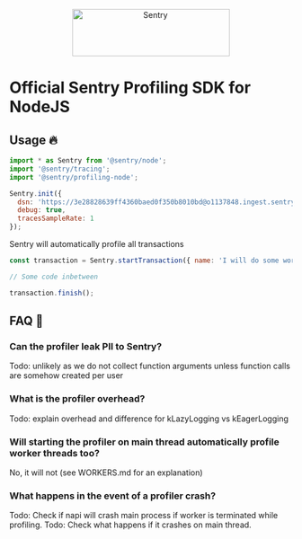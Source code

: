 <p align="center">
  <a href="https://sentry.io/?utm_source=github&utm_medium=logo" target="_blank">
    <img src="https://sentry-brand.storage.googleapis.com/sentry-wordmark-dark-280x84.png" alt="Sentry" width="280" height="84">
  </a>
</p>

# Official Sentry Profiling SDK for NodeJS

<!-- [![npm version](https://img.shields.io/npm/v/@sentry/node.svg)](https://www.npmjs.com/package/@sentry/node) -->
<!-- [![npm dm](https://img.shields.io/npm/dm/@sentry/node.svg)](https://www.npmjs.com/package/@sentry/node) -->
<!-- [![npm dt](https://img.shields.io/npm/dt/@sentry/node.svg)](https://www.npmjs.com/package/@sentry/node) -->

<!-- ## Links -->

<!-- - [Official SDK Docs](https://docs.sentry.io/quickstart/) -->
<!-- - [TypeDoc](http://getsentry.github.io/sentry-javascript/) -->

## Usage 🔥

```javascript
import * as Sentry from '@sentry/node';
import '@sentry/tracing';
import '@sentry/profiling-node';

Sentry.init({
  dsn: 'https://3e28828639ff4360baed0f350b8010bd@o1137848.ingest.sentry.io/6326615',
  debug: true,
  tracesSampleRate: 1
});
```

Sentry will automatically profile all transactions

```javascript
const transaction = Sentry.startTransaction({ name: 'I will do some work' });

// Some code inbetween

transaction.finish();
```

## FAQ 💭

### Can the profiler leak PII to Sentry?

Todo: unlikely as we do not collect function arguments unless function calls are somehow created per user

### What is the profiler overhead?

Todo: explain overhead and difference for kLazyLogging vs kEagerLogging

### Will starting the profiler on main thread automatically profile worker threads too?

No, it will not (see WORKERS.md for an explanation)

### What happens in the event of a profiler crash?

Todo: Check if napi will crash main process if worker is terminated while profiling.
Todo: Check what happens if it crashes on main thread.
